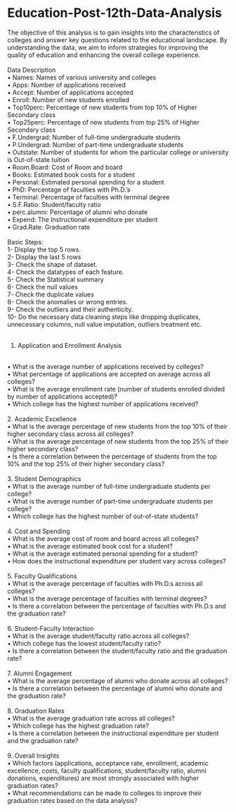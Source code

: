 # Education-Post-12th-Data-Analysis
The objective of this analysis is to gain insights into the characteristics of colleges and answer key questions related to the educational landscape. By understanding the data, we aim to inform strategies for improving the quality of education and enhancing the overall college experience.
<br>
<br>
Data Description
<br>
•	Names: Names of various university and colleges
<br>
•	Apps: Number of applications received
<br>
•	Accept: Number of applications accepted
<br>
•	Enroll: Number of new students enrolled
<br>
•	Top10perc: Percentage of new students from top 10% of Higher Secondary class
<br>
•	Top25perc: Percentage of new students from top 25% of Higher Secondary class
<br>
•	F.Undergrad: Number of full-time undergraduate students
<br>
•	P.Undergrad: Number of part-time undergraduate students
<br>
•	Outstate: Number of students for whom the particular college or university is Out-of-state tuition
<br>
•	Room.Board: Cost of Room and board
<br>
•	Books: Estimated book costs for a student
<br>
•	Personal: Estimated personal spending for a student
<br>
•	PhD: Percentage of faculties with Ph.D.’s
<br>
•	Terminal: Percentage of faculties with terminal degree
<br>
•	S.F.Ratio: Student/faculty ratio
<br>
•	perc.alumni: Percentage of alumni who donate
<br>
•	Expend: The Instructional expenditure per student
<br>
•	Grad.Rate: Graduation rate
<br>
<br> 
Basic Steps:
<br>
1-	Display the top 5 rows.
<br>
2-	Display the last 5 rows
<br>
3-	Check the shape of dataset.
<br>
4-	Check the datatypes of each feature.
<br>
5-	Check the Statistical summary 
<br>
6-	Check the null values
<br>
7-	Check the duplicate values
<br>
8-	Check the anomalies or wrong entries.
<br>
9-	Check the outliers and their authenticity.
<br>
10-	Do the necessary data cleaning steps like dropping duplicates, unnecessary columns, null value imputation, outliers treatment etc.
<br>
<br>
1.	Application and Enrollment Analysis
<br>
•	What is the average number of applications received by colleges?
<br>
•	What percentage of applications are accepted on average across all colleges?
<br>
•	What is the average enrollment rate (number of students enrolled divided by number of applications accepted)?
<br>
•	Which college has the highest number of applications received?
<br>
<br>
2.	Academic Excellence
<br>
•	What is the average percentage of new students from the top 10% of their higher secondary class across all colleges?
<br>
•	What is the average percentage of new students from the top 25% of their higher secondary class?
<br>
•	Is there a correlation between the percentage of students from the top 10% and the top 25% of their higher secondary class?
<br>
<br>
3.	Student Demographics
<br>
•	What is the average number of full-time undergraduate students per college?
<br>
•	What is the average number of part-time undergraduate students per college?
<br>
•	Which college has the highest number of out-of-state students?
<br>
<br>
4.	Cost and Spending
<br>
•	What is the average cost of room and board across all colleges?
<br>
•	What is the average estimated book cost for a student?
<br>
•	What is the average estimated personal spending for a student?
<br>
•	How does the instructional expenditure per student vary across colleges?
<br>
<br>
5.	Faculty Qualifications
<br>
•	What is the average percentage of faculties with Ph.D.s across all colleges?
<br>
•	What is the average percentage of faculties with terminal degrees?
<br>
•	Is there a correlation between the percentage of faculties with Ph.D.s and the graduation rate?
<br>
<br>
6.	Student-Faculty Interaction
<br>
•	What is the average student/faculty ratio across all colleges?
<br>
•	Which college has the lowest student/faculty ratio?
<br>
•	Is there a correlation between the student/faculty ratio and the graduation rate?
<br>
<br>
7.	Alumni Engagement
<br>
•	What is the average percentage of alumni who donate across all colleges?
<br>
•	Is there a correlation between the percentage of alumni who donate and the graduation rate?
<br>
<br>
8.	Graduation Rates
<br>
•	What is the average graduation rate across all colleges?
<br>
•	Which college has the highest graduation rate?
<br>
•	Is there a correlation between the instructional expenditure per student and the graduation rate?
<br>
<br>
9.	Overall Insights
<br>
•	Which factors (applications, acceptance rate, enrollment, academic excellence, costs, faculty qualifications, student/faculty ratio, alumni donations, expenditures) are most strongly associated with higher graduation rates?
<br>
•	What recommendations can be made to colleges to improve their graduation rates based on the data analysis?
<br>
